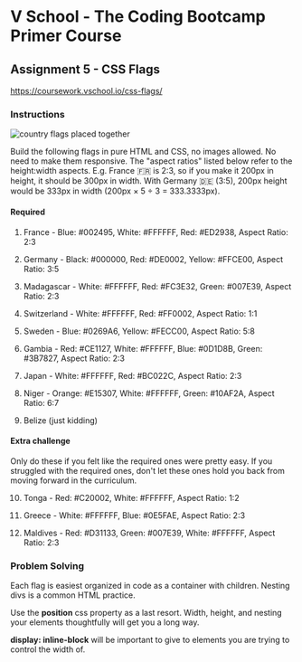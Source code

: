 # V School - The Coding Bootcamp Primer Course 

## Assignment 5 - CSS Flags

https://coursework.vschool.io/css-flags/

### Instructions

<img src="https://coursework.vschool.io/content/images/size/w2000/2017/08/World_Flags_Banner.jpg" alt="country flags placed together">

Build the following flags in pure HTML and CSS, no images allowed. No need to make them responsive. The "aspect ratios" listed below refer to the height:width aspects. E.g. France 🇫🇷 is 2:3, so if you make it 200px in height, it should be 300px in width. With Germany 🇩🇪 (3:5), 200px height would be 333px in width (200px × 5 ÷ 3 = 333.3333px).


#### Required

  1.  France - Blue: #002495, White: #FFFFFF, Red: #ED2938, Aspect Ratio: 2:3

  2.  Germany - Black: #000000, Red: #DE0002, Yellow: #FFCE00, Aspect Ratio: 3:5 

  3.  Madagascar - White: #FFFFFF, Red: #FC3E32, Green: #007E39, Aspect Ratio: 2:3

  4.  Switzerland - White: #FFFFFF, Red: #FF0002, Aspect Ratio: 1:1 

  5.  Sweden - Blue: #0269A6, Yellow: #FECC00, Aspect Ratio: 5:8 

  6.  Gambia - Red: #CE1127, White: #FFFFFF, Blue: #0D1D8B, Green: #3B7827, Aspect Ratio: 2:3 

  7.  Japan - White: #FFFFFF, Red: #BC022C, Aspect Ratio: 2:3 

  8.  Niger - Orange: #E15307, White: #FFFFFF, Green: #10AF2A, Aspect Ratio: 6:7 

  9.  Belize (just kidding)



#### Extra challenge

Only do these if you felt like the required ones were pretty easy. If you struggled with the required ones, don't let these ones hold you back from moving forward in the curriculum.

  10.  Tonga - Red: #C20002, White: #FFFFFF, Aspect Ratio: 1:2 

  11.  Greece - White: #FFFFFF, Blue: #0E5FAE, Aspect Ratio: 2:3

  12.  Maldives - Red: #D31133, Green: #007E39, White: #FFFFFF, Aspect Ratio: 2:3



### Problem Solving

Each flag is easiest organized in code as a container with children. Nesting divs is a common HTML practice.

<div class="container">
    <div class="color-one"></div>
    <div class="color-two"></div>
</div>

Use the <strong>position</strong> css property as a last resort. Width, height, and nesting your elements thoughtfully will get you a long way.

<strong>display: inline-block</strong> will be important to give to elements you are trying to control the width of.

